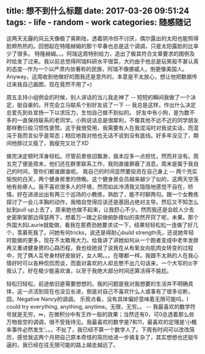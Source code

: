 title: 想不到什么标题
date: 2017-03-26 09:51:24
tags:
    - life
    - random
    - work
categories: 随感随记
---

这两天无霾的风云天像极了奥斯陆，透着阴冷但不讨厌，偶尔露出的太阳也能照得脸颊热热的。回想起在特隆赫姆的那个早春也总是这个调调，只是太阳露脸的比率少了很多。
特隆赫姆。。。阿瑞这周特别给力，造出了极其符合文章要求的图例及时给发了过来。我以前总觉得阿瑞科研水平很菜，大约由于他总是玩笑般不甚认真的态度--作为一个以严肃内敛著称的民族，阿瑞不像挪威人，倒更像美国人。Anyway，这周收到他做好的图我还是意外的，本意是不太放心，想让他把数据传过来我自己画图，现在竟然不用了=) 

周五主持小组例会的时候，别人讲话的当儿我走神了 -- 短短的瞬间我做了一个决定，挺自豪的。开完会立马联系个别好友说了一下 -- 我总是这样，作出什么决定总爱先到处宣扬一下以求压力，生怕自己做不到似的。
好友中有小狗，是为数不多的一直保持联系的老同学。小狗说话总是很犀利，不像其他不远不近的同学朋友那样敷衍般习惯性褒赞。这于我很受用，我需要有人在我混沌时对我说实话，而混沌于我而言似乎是常态；相应地我对他也无话不说到没有底线。好多年没见了，期间他胖过又瘦了，我瘦完又壮了XD

做完决定顿时浑身轻松。尽管前景依旧飘渺，我本应多一点担忧，然而并没有。周五完了便是周末，他们还在群里联系工作，我则直接屏蔽了消息。周末是属于我自己的时间，管你们都谁跟谁呢。
我自己的时间显然要投资在自己身上 -- 两个充实愉悦的白天，两个健身房里的傍晚。这个健身房会员越来越少了似的，这两天空荡地有些瘆人。我不喜欢很多人的环境，然而如此冷清我又隐隐地感觉不自在，矫情。好在进进出出有两三个巡场的小教练，熟脸了，能不时聊两句。跟一个女教练探讨了一会儿丰胸的动作，我暗自觉得应该还是基因占绝对主导。然后又不知怎么扯到pull up上去了，原来她也做不起来，让我舒心不少。然而我还是会趁人少去史密斯架那边得瑟两下，想着万一跟之前做俯卧撑似的突然开窍了呢，未果。那个外国大妈Laurie就能做，看我在那费劲她要求试一下，结果轻轻松松一连做了好几个，羡慕死我了。问她有何tricks，说还是得耐心build strength先，还说她年轻时能做的更多，现在不太敢用大力。给我讲了讲她如何从一个跑者变成中老年发胖再又重进健身房的心路历程，我也给她说了说我在从有氧女向肌肉女转变的过程中，完了俩人互夸身材好皮肤好，女人啊。。。在哪都一样。我跟不太熟的人在我心情好时可以各种侃侃而谈，而面对喜欢的人却总憋不出几句话来，一个大写的`怂`字我认了。好在极少能喜欢谁，以至于我绝大部分时间还算活得不尴尬。

轻松归轻松，前途依旧是需要想想的。我的问题是我对我想要的生活并不明确具体，这一点活到现在也没见长进，倒是对自己不喜欢什么人或事有了很多论断，囧，Negative Nancy的调调。
乐观点看，没有具体偏好意味着无限可能吗，I could try everything, anything, anytime。无限，无穷。。 -- 我最喜欢的数学符号就是无穷，∞，在微积分中有王炸一般的效果；当然还有0，可0总透着那么些万物皆空的调调，很不受我待见。我最喜欢的数字是7和11，最喜欢的定理是‘小概率事件必然发生’。。。不扯了，我已经不算一个数学人了。下周有时间可以改改简历，感觉我这两个月把自己原本奇怪的简历给进一步搞复杂了，其实想想也还挺牛逼的，我已经在往无限可能的路上越走越远了。
